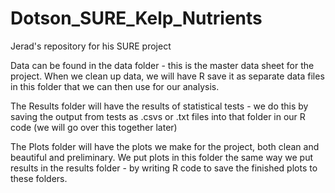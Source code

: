 # Dotson_SURE_Kelp_Nutrients
Jerad's repository for his SURE project

Data can be found in the data folder - this is the master data sheet for the project. When we clean up data, we will have R save it as separate data files in this folder that we can then use for our analysis. 

The Results folder will have the results of statistical tests - we do this by saving the output from tests as .csvs or .txt files into that folder in our R code (we will go over this together later)

The Plots folder will have the plots we make for the project, both clean and beautiful and preliminary. We put plots in this folder the same way we put results in the results folder - by writing R code to save the finished plots to these folders. 
